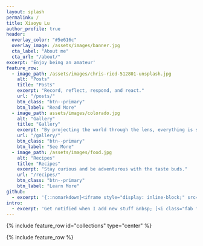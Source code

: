 ```yaml
---
layout: splash
permalink: /
title: Xiaoyu Lu
author_profile: true
header:
  overlay_color: "#5e616c"
  overlay_image: /assets/images/banner.jpg
  cta_label: "About me"
  cta_url: "/about/"
excerpt: 'Enjoy being an amateur'
feature_row:
  - image_path: /assets/images/chris-ried-512801-unsplash.jpg
    alt: "Posts"
    title: "Posts"
    excerpt: "Record, reflect, respond, and react."
    url: "/posts/"
    btn_class: "btn--primary"
    btn_label: "Read More"
  - image_path: assets/images/colorado.jpg
    alt: "Gallery"
    title: "Gallery"
    excerpt: "By projecting the world through the lens, everything is simplified"
    url: "/gallery/"
    btn_class: "btn--primary"
    btn_label: "See More"
  - image_path: /assets/images/food.jpg
    alt: "Recipes"
    title: "Recipes"
    excerpt: "Stay curious and be adventurous with the taste buds."
    url: "/recipes/"
    btn_class: "btn--primary"
    btn_label: "Learn More"
github:
  - excerpt: '{::nomarkdown}<iframe style="display: inline-block;" src="https://ghbtns.com/github-btn.html?user=mmistakes&repo=minimal-mistakes&type=star&count=true&size=large" frameborder="0" scrolling="0" width="160px" height="30px"></iframe> <iframe style="display: inline-block;" src="https://ghbtns.com/github-btn.html?user=mmistakes&repo=minimal-mistakes&type=fork&count=true&size=large" frameborder="0" scrolling="0" width="158px" height="30px"></iframe>{:/nomarkdown}'
intro:
  - excerpt: 'Get notified when I add new stuff &nbsp; [<i class="fab fa-twitter"></i> @mmistakes](https://twitter.com/mmistakes){: .btn .btn--twitter} [<i class="fab fa-paypal"></i> Tip Me](https://www.paypal.me/mmistakes){: .btn .btn--primary}'
---
```


{% include feature_row id="collections" type="center" %}

{% include feature_row %}